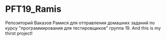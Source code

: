 PFT19_Ramis
===========

Репозиторий Ваказов Рамися для отправления домашних заданий по курсу "программирования для тестировщиков" группа 19.
And this is my thirst project!
